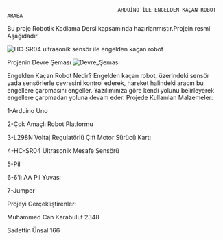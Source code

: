                                         ARDUİNO İLE ENGELDEN KAÇAN ROBOT ARABA
Bu proje Robotik Kodlama Dersi kapsamında hazırlanmıştır.Projein resmi Aşağıdadır

![HC-SR04 ultrasonik sensör ile engelden kaçan robot](https://github.com/Can35710/Engelden_kacan_robot_araba/assets/134143225/0982ee7a-bee1-48f2-abf4-6d532ae13c58)



Projenin Devre Şeması
![Devre_Şeması](https://github.com/Can35710/Engelden_kacan_robot_araba/assets/134143225/d3207993-44cb-4e19-a298-2127f12bde6a)



Engelden Kaçan Robot Nedir? Engelden kaçan robot, üzerindeki sensör yada sensörlerle çevresini kontrol ederek, hareket halindeki aracın bu engellere çarpmasını engeller. Yazılımınıza göre kendi yolunu belirleyerek engellere çarpmadan yoluna devam eder.
Projede Kullanılan Malzemeler:



1-Arduino Uno

2-Çok Amaçlı Robot Platformu

3-L298N Voltaj Regulatörlü Çift Motor Sürücü Kartı

4-HC-SR04 Ultrasonik Mesafe Sensörü

5-Pil 

6-6’lı AA Pil Yuvası

7-Jumper

Projeyi Gerçekliştirenler:

Muhammed Can Karabulut 2348

Sadettin Ünsal 166


